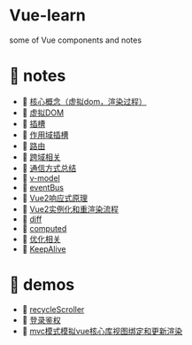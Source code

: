 <!--
 * @Author: luoxi
 * @LastEditTime: 2022-07-15 18:11:44
 * @LastEditors: your name
 * @Description: 
-->
# Vue-learn
some of Vue components and notes

# 📘 notes

- 📖 [核心概念（虚拟dom，渲染过程）](./notes/核心概念.md)  
- 📖 [虚拟DOM](./notes/虚拟DOM.md)  
- 📖 [插槽](./notes/插槽.md)  
- 📖 [作用域插槽](./scoped-slots-demo/README.md)  
- 📖 [路由](./notes/路由.md)  
- 📖 [跨域相关](./notes/跨域相关.md)  
- 📖 [通信方式总结](./notes/通信方式总结.md)  
- 📖 [v-model](./notes/v-model.md)  
- 📖 [eventBus](./notes/eventBus.md)  
- 📖 [Vue2响应式原理](./notes/vue2响应式原理.md)  
- 📖 [Vue2实例化和重渲染流程](./notes/Vue2实例化和重渲染流程.md)  
- 📖 [diff](./notes/Diff.md)  
- 📖 [computed](./notes/computed.md)  
- 📖 [优化相关](./notes/优化相关.md)  
- 📖 [KeepAlive](./notes/KeepAlive.md)  

#  🗻 demos

- 🍉 [recycleScroller](./demos/recycle-scroller-demo/README.md)  
- 🥥 [登录鉴权](./user-demo/README.md)  
- 🍋 [mvc模式模拟vue核心库视图绑定和更新渲染](./demos/mvc/mvc.js)  
